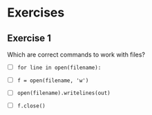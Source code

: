 
# Exercises

## Exercise 1

Which are correct commands to work with files?

- [ ] `for line in open(filename):`
- [ ] `f = open(filename, 'w')`
- [ ] `open(filename).writelines(out)`
- [ ] `f.close()`

